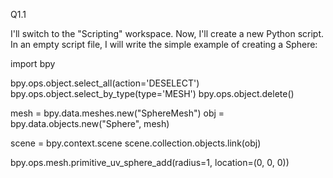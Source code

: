 Q1.1

I'll switch to the "Scripting" workspace. Now, I'll create a new Python script. In an empty script file, I will write the simple example of creating a Sphere:

import bpy

bpy.ops.object.select_all(action='DESELECT')
bpy.ops.object.select_by_type(type='MESH')
bpy.ops.object.delete()

mesh = bpy.data.meshes.new("SphereMesh")
obj = bpy.data.objects.new("Sphere", mesh)

scene = bpy.context.scene
scene.collection.objects.link(obj)

bpy.ops.mesh.primitive_uv_sphere_add(radius=1, location=(0, 0, 0))
